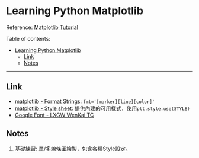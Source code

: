 # Learning Python Matplotlib

Reference: [Matplotlib Tutorial](https://youtube.com/playlist?list=PL-osiE80TeTvipOqomVEeZ1HRrcEvtZB_&si=ylA_tihRvx0JxJ1f)

Table of contents:

- [Learning Python Matplotlib](#learning-python-matplotlib)
  - [Link](#link)
  - [Notes](#notes)

---

## Link

- [matplotlib - Format Strings](https://matplotlib.org/stable/api/_as_gen/matplotlib.pyplot.plot.html): `fmt='[marker][line][color]'`
- [matplotlib - Style sheet](https://matplotlib.org/stable/gallery/style_sheets/style_sheets_reference.html): 提供內建的可用樣式，使用`plt.style.use(STYLE)`
- [Google Font - LXGW WenKai TC](https://fonts.google.com/specimen/LXGW+WenKai+TC?lang=zh_Hant)

## Notes

1. [基礎練習](./Chapter01/main.py): 單/多線條圖繪製，包含各種Style設定。
